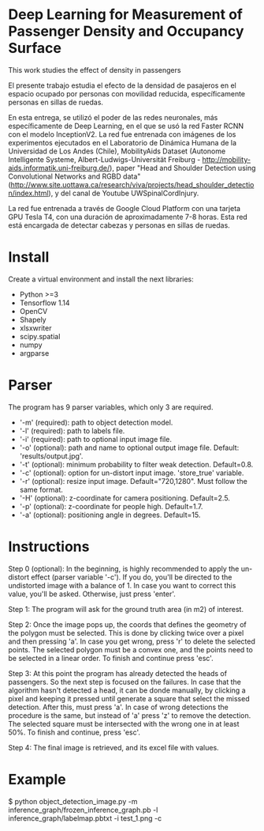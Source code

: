 # Deep Learning for Measurement of Passenger Density and Occupancy Surface
This work studies the effect of density in passengers  

El presente trabajo estudia el efecto de la densidad de pasajeros en el espacio ocupado por personas con movilidad reducida, específicamente personas en sillas de ruedas.

En esta entrega, se utilizó el poder de las redes neuronales, más específicamente de Deep Learning, en el que se usó la red Faster RCNN con el modelo InceptionV2. La red fue entrenada con imágenes de los experimentos ejecutados en el Laboratorio de Dinámica Humana de la Universidad de Los Andes (Chile), MobilityAids Dataset (Autonome Intelligente Systeme, Albert-Ludwigs-Universität Freiburg - http://mobility-aids.informatik.uni-freiburg.de/), paper "Head and Shoulder Detection using Convolutional Networks and RGBD data" (http://www.site.uottawa.ca/research/viva/projects/head_shoulder_detection/index.html), y del canal de Youtube UWSpinalCordInjury.

La red fue entrenada a través de Google Cloud Platform con una tarjeta GPU Tesla T4, con una duración de aproximadamente 7-8 horas. Esta red está encargada de detectar cabezas y personas en sillas de ruedas.


# Install
Create a virtual environment and install the next libraries:

- Python >=3 
- Tensorflow 1.14
- OpenCV
- Shapely
- xlsxwriter
- scipy.spatial
- numpy
- argparse

# Parser
The program has 9 parser variables, which only 3 are required.

- '-m' (required): path to object detection model.
- '-l' (required): path to labels file.
- '-i' (required): path to optional input image file.
- '-o' (optional): path and name to optional output image file. Default: 'results/output.jpg'.
- '-t' (optional): minimum probability to filter weak detection. Default=0.8.
- '-c' (optional): option for un-distort input image. 'store_true' variable.
- '-r' (optional): resize input image. Default="720,1280". Must follow the same format.
- '-H' (optional): z-coordinate for camera positioning. Default=2.5.
- '-p' (optional): z-coordinate for people high. Default=1.7.
- '-a' (optional): positioning angle in degrees. Default=15.

# Instructions

Step 0 (optional): In the beginning, is highly recommended to apply the un-distort effect (parser variable '-c'). If you do, you'll be directed to the undistorted image with a balance of 1. In case you want to correct this value, you'll be asked. Otherwise, just press 'enter'.

Step 1: The program will ask for the ground truth area (in m2) of interest.

Step 2: Once the image pops up, the coords that defines the geometry of the polygon must be selected. This is done by clicking twice over a pixel and then pressing 'a'. In case you get wrong, press 'r' to delete the selected points. The selected polygon must be a convex one, and the points need to be selected in a linear order. To finish and continue press 'esc'.

Step 3: At this point the program has already detected the heads of passengers. So the next step is focused on the failures. In case that the algorithm hasn't detected a head, it can be donde manually, by clicking a pixel and keeping it pressed until generate a square that select the missed detection. After this, must press 'a'.
In case of wrong detections the procedure is the same, but instead of 'a' press 'z' to remove the detection. The selected square must be intersected with the wrong one in at least 50%. To finish and continue, press 'esc'.

Step 4: The final image is retrieved, and its excel file with values.


# Example
$ python object_detection_image.py -m inference_graph/frozen_inference_graph.pb -l inference_graph/labelmap.pbtxt -i test_1.png -c
